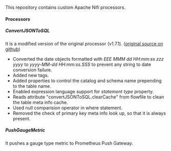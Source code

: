 This repository contains custom Apache Nifi processors. 

#### Processors

##### ConvertJSONToSQL
It is a modified version of the original processor (v1.7.1). ([original source on github](https://github.com/apache/nifi/blob/rel/nifi-1.7.1/nifi-nar-bundles/nifi-standard-bundle/nifi-standard-processors/src/main/java/org/apache/nifi/processors/standard/ConvertJSONToSQL.java))
* Converted the date objects formatted with _EEE MMM dd HH:mm:ss zzz yyyy_ to _yyyy-MM-dd HH:mm:ss.SSS_ to 
prevent any string to date conversion failure.
* Added new tags.
* Added properties to control the catalog and schema name prepending to the table name.
* Enabled expression language support for _statement type_ property.
* Reads attribute "convertJSONToSQL.clearCache" from flowfile to clean the table meta info cache.
* Used null comparision operator in where statement.
* Removed the check of primary key meta info look up, so that it is always present.

##### PushGaugeMetric
It pushes a gauge type metric to Prometheus Push Gateway.

